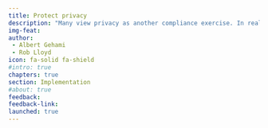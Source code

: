 ```yaml
---
title: Protect privacy
description: "Many view privacy as another compliance exercise. In reality, privacy is about building residents’ trust in our agencies and our use of information technologies."
img-feat: 
author:
 - Albert Gehami
 - Rob Lloyd
icon: fa-solid fa-shield
#intro: true
chapters: true
section: Implementation
#about: true
feedback: 
feedback-link: 
launched: true
---
```


